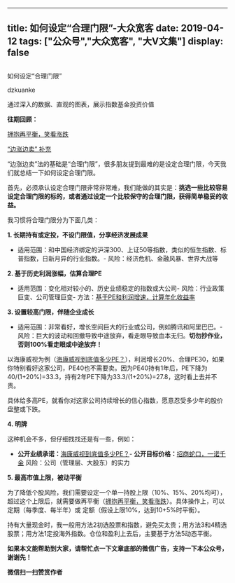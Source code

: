 
---
title:   如何设定“合理门限”-大众宽客
date: 2019-04-12
tags: ["公众号","大众宽客", "大V文集"]
display: false
---


## 



如何设定“合理门限”




dzkuanke




通过深入的数据、直观的图表，展示指数基金投资价值


**往期回顾：**

[拥抱再平衡，笑看涨跌](http://mp.weixin.qq.com/s?__biz=MzAwMTc1MDcwNw==&amp;mid=2648274033&amp;idx=1&amp;sn=376ada29ab4e2cfcc150ae79b328b031&amp;chksm=82f937adb58ebebb05018a0e009218336560519961a3df6f6ae3461e2f0d78b811b197b61ebc&amp;scene=21#wechat_redirect)

[“边涨边卖” 补充](http://mp.weixin.qq.com/s?__biz=MzAwMTc1MDcwNw==&amp;mid=2648274275&amp;idx=1&amp;sn=7c838880de96de0511173f67d4472367&amp;chksm=82f936bfb58ebfa94a5827674b55c4f90416c91d8bf6d1a7ae96bf5dbd52562bee58f2e66174&amp;scene=21#wechat_redirect)



“边涨边卖”法的基础是“合理门限”，很多朋友提到最难的是设定合理门限，今天我们就总结一下如何设定合理门限。



首先，必须承认设定合理门限非常非常难，我们能做的其实是：**挑选一些比较容易设定合理门限的标的，或者通过设定一个比较保守的合理门限，获得简单稳妥的收益。**



我习惯将合理门限分为下面几类：



**1. 长期持有或定投，<strong style="white-space: normal;">不设门限值，分享经济发展成果**</strong>
- 适用范围：和中国经济绑定的沪深300、上证50等指数，类似的恒生指数、标普指数，日新月异的行业指数。- 风险：经济危机、金融风暴、世界大战等


**2. 基于历史利润涨幅，估算合理PE**
- 适用范围：变化相对较小的、历史业绩稳定的指数或大公司- 风险：行业政策巨变、公司管理巨变- 方法：[基于PE和利润增速，计算年化收益率](http://mp.weixin.qq.com/s?__biz=MzAwMTc1MDcwNw==&amp;mid=2648274113&amp;idx=1&amp;sn=5828b4b8cbae45f9fda1e9a5cb1c1354&amp;chksm=82f9371db58ebe0b31d6359bde7b56fac4cc7d0f95d0049ad2320fa9dcf5d5e858356ffd1539&amp;scene=21#wechat_redirect)


**3. 设置较高门限，伴随<strong>企业成长**</strong>

**<strong style="white-space: normal;">**</strong>
- 适用范围：非常看好，增长空间巨大的行业或公司，例如腾讯和阿里巴巴。- 风险：巨大的波动和回撤导致中途放弃，看走眼导致血本无归。**切勿抄作业，否则100%看走眼或中途放弃！**


以海康威视为例（[海康威视到底值多少PE？](http://mp.weixin.qq.com/s?__biz=MzAwMTc1MDcwNw==&amp;mid=2648274269&amp;idx=1&amp;sn=5aa4f73330339ca05dddf88dd8893e0b&amp;chksm=82f93681b58ebf97a1fa71d546b7324a07354d81043e5b14177aa96324724988d3e7f5d5cf51&amp;scene=21#wechat_redirect)），利润增长20%、合理PE30，如果你特别看好这家公司，PE40也不需要卖。因为PE40持有1年后，PE下降为40/(1+20%)=33.3，持有2年PE下降为33.3/(1+20%)=27.8，这时看上去并不贵。



具体给多高PE，就看你对这家公司持续增长的信心指数，愿意忍受多少年的股价盘整或下跌。



**4.&nbsp;明牌**

这种机会不多，但仔细找找还是有一些，例如：
- **公开业绩承诺：**[海康威视到底值多少PE？](http://mp.weixin.qq.com/s?__biz=MzAwMTc1MDcwNw==&amp;mid=2648274269&amp;idx=1&amp;sn=5aa4f73330339ca05dddf88dd8893e0b&amp;chksm=82f93681b58ebf97a1fa71d546b7324a07354d81043e5b14177aa96324724988d3e7f5d5cf51&amp;scene=21#wechat_redirect)- **公开目标价格：**[招商蛇口，一诺千金](http://mp.weixin.qq.com/s?__biz=MzAwMTc1MDcwNw==&amp;mid=2648274258&amp;idx=1&amp;sn=31249dae8a8b0c76a39a8fa818c7c6fb&amp;chksm=82f9368eb58ebf98be2be0188125a38e8a6aca92e5c2bf19173c94c2eb23289b4cab86e369d7&amp;scene=21#wechat_redirect)
风险：公司（管理层、大股东）的实力



**5. 最高市值上限，被动平衡**

为了降低个股风险，我们需要设定一个单一持股上限（10%、15%、20%均可），超过这个上限后，就需要做再平衡（[拥抱再平衡，笑看涨跌](http://mp.weixin.qq.com/s?__biz=MzAwMTc1MDcwNw==&amp;mid=2648274033&amp;idx=1&amp;sn=376ada29ab4e2cfcc150ae79b328b031&amp;chksm=82f937adb58ebebb05018a0e009218336560519961a3df6f6ae3461e2f0d78b811b197b61ebc&amp;scene=21#wechat_redirect)）。具体操作上，可以定期（每季度、每半年）或&nbsp;定额（假设上限10%，达到10+5%时平衡）。





持有大量现金时，我一般用方法2初选股票和指数，避免买太贵；用方法3和4精选股票；用方法1定投海外指数。仓位和盈利上去后，主要基于方法5动态平衡。







**如果本文能帮助到大家，请帮忙****点一下文章底部的微信广告****，支持一下本公众号，谢谢先！**


**微信扫一扫赞赏作者**













